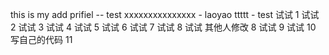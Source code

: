 this is my add prifiel   -- test
xxxxxxxxxxxxxxx - laoyao
ttttt	- test
试试 1
试试 2
试试 3
试试 4
试试 5
试试 6
试试 7
试试 8
试试 其他人修改  8
试试 9
试试 10
写自己的代码 11

